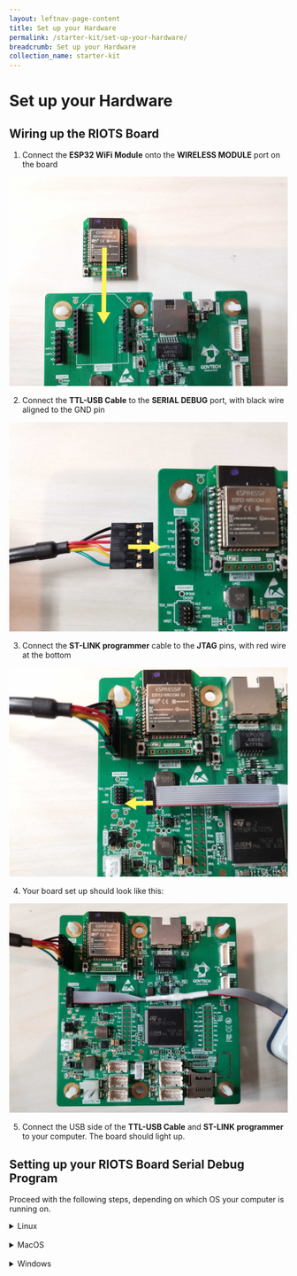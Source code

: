 ```yaml
---
layout: leftnav-page-content
title: Set up your Hardware
permalink: /starter-kit/set-up-your-hardware/
breadcrumb: Set up your Hardware
collection_name: starter-kit
---
```


# Set up your Hardware
## Wiring up the RIOTS Board
1. Connect the **ESP32 WiFi Module** onto the **WIRELESS MODULE** port on the board

![step 1](/images/riots-dk/riots-board-setup/riots_setup_1_wifi.jpg)

2. Connect the **TTL-USB Cable** to the **SERIAL DEBUG** port, with black wire aligned to the GND pin

![step 2](/images/riots-dk/riots-board-setup/riots_setup_2_ttl.jpg)

3. Connect the **ST-LINK programmer** cable to the **JTAG** pins, with red wire at the bottom

![step 3](/images/riots-dk/riots-board-setup/riots_setup_3_jtag.jpg)

4. Your board set up should look like this:

![step 4](/images/riots-dk/riots-board-setup/riots_setup_4.jpg)

5. Connect the USB side of the **TTL-USB Cable** and **ST-LINK programmer** to your computer. The board should light up.

## Setting up your RIOTS Board Serial Debug Program
Proceed with the following steps, depending on which OS your computer is running on.
<details markdown="1">
  
  <summary markdown='span'>Linux</summary>
  
  1. Find out which serial port your **TTL-USB Cable** is connected to by disconnecting your **TTL-USB Cable**, then entering `dmesg | grep tty` into Terminal.

  Reconnect your TTL-USB Cable and reenter the `dmesg | grep tty` command.

  You should see something like this:

  ~~~bash
  ~$ dmesg | grep tty
  [12213.614731] usb 1-3: FTDI USB Serial Device converter now attached to ttyUSB0
  ~~~

  Take note of the name of the Serial Device – in the above example, it is ttyUSB0.

  2. Install minicom by entering `sudo apt-get install minicom` into Terminal. This step will install minicom if not installed yet.

  3. Configure minicom by entering `sudo minicom -s` into Terminal. You should see this configuration window:
  ![linux-minicom-setup](/images/riots-dk/riots-board-setup/linux_debug_setup_1.jpg)
  Use arrow keys/enter to navigate the menu.

  4. Go to **Serial port setup**.
  ![linux-minicom-setup](/images/riots-dk/riots-board-setup/linux_debug_setup_2.jpg)
  There are three things you need to do:

  - Change Serial Device to the name of the port that the TTL-USB Cable is connected to. You can change your Serial Device by entering **A**, then editing the name, and press **enter**.

  - Change the Baud Rate to 115200 by entering **E**, then entering **E** again, and press **enter**.

  - Switch off Hardware Flow Control by entering **F**, and press **enter**.

  Leave the Serial port setup by pressing **enter**.

  5. Go to **Save setup as dfl** and **enter**. This will save your configuration as default.

  6. Go to **Exit** and **enter**. This will bring you to the minicom application in Terminal.
  ![linux-minicom-setup](/images/riots-dk/riots-board-setup/linux_debug_setup_3.png)
  You should see `Welcome to minicom` and the Port should reflect the name of your TTL-to-USB cable port.

  Now your Serial Debugging tool for Linux has been set up successfully.

  You can run minicom again by typing `sudo minicom` into the Terminal.

</details>

<br>
<details markdown="1">
  
  <summary markdown='span'>MacOS</summary>
  
  1. Find out which serial port your **TTL-USB Cable** is connected to by disconnecting your **TTL-USB Cable**, then entering `ls /dev/tty*` into Terminal.

  Reconnect your TTL-USB Cable and reenter the `ls /dev/tty*` command. You should see an extra port displayed, `/dev/tty.usbserial-FT9J98X2`

  2. Install minicom using the following commands:
  - `ruby -e "$(curl -fsSL https://raw.githubusercontent.com/Homebrew/install/master/install)" < /dev/null 2> /dev/null`
  - `brew install minicom`

  3. Configure minicom by entering `sudo minicom -s` into Terminal. You should see this configuration window:
  ![macos-minicom-setup](/images/riots-dk/riots-board-setup/macos_debug_setup_1.png)
  Use arrow keys/enter to navigate the menu.

  4. Go to **Serial port setup**.
  ![macos-minicom-setup](/images/riots-dk/riots-board-setup/macos_debug_setup_2.png)
  There are three things you need to do:

  - Change Serial Device to the name of the port that the TTL-USB Cable is connected to. You can change your Serial Device by entering **A**, then editing the name, and press **enter**.

  - Change the Baud Rate to 115200 by entering **E**, then entering **E** again, and press **enter**.

  - Switch off Hardware Flow Control by entering **F**, and press **enter**.

  Leave the Serial port setup by pressing **enter**.

  5. Go to **Save setup as dfl** and **enter**. This will save your configuration as default.

  6. Go to **Exit** and **enter**. This will bring you to the minicom application in Terminal.
  ![macos-minicom-setup](/images/riots-dk/riots-board-setup/macos_debug_setup_3.png)
  You should see a message similar to the above image and the Port should reflect the name of your TTL-to-USB cable port.

  Now your Serial Debugging tool for Linux has been set up successfully.

  You can run minicom again by typing `sudo minicom` into the Terminal.

</details>

<br>
<details markdown="1">
  
  <summary markdown='span'>Windows</summary>
  
  1. Download [Tera Term](https://osdn.net/projects/ttssh2/releases/) for Windows. This tutorial is for Tera Term, though you can use PuTTY as well.

  2. Run the Tera Term `.exe` file and install the software.

  3. A "New connection" window will pop up. Select the **Serial** option if available. If not, click cancel.
  ![windows-teraterm-setup](/images/riots-dk/riots-board-setup/windows_debug_setup_1.PNG)

  4. Go to **Setup > Serial port...**
  You should see something like this:
  ![windows-teraterm-setup](/images/riots-dk/riots-board-setup/windows_debug_setup_2.PNG)

  To find out what port your TTL-USB Cable is connected to:

  - Disconnect the cable and close this window.
  - Reopen the window and click on the **Port** dropdown list. Note the ports displayed.
  - Reconnect your cable, and reopen the Serial port setup window. The newly connected TTL-USB Cable will show up on the dropdown list.
  Change **Port** to your TTL-USB Cable port, and the **Baud rate** to **115200**. Click OK.

</details>
